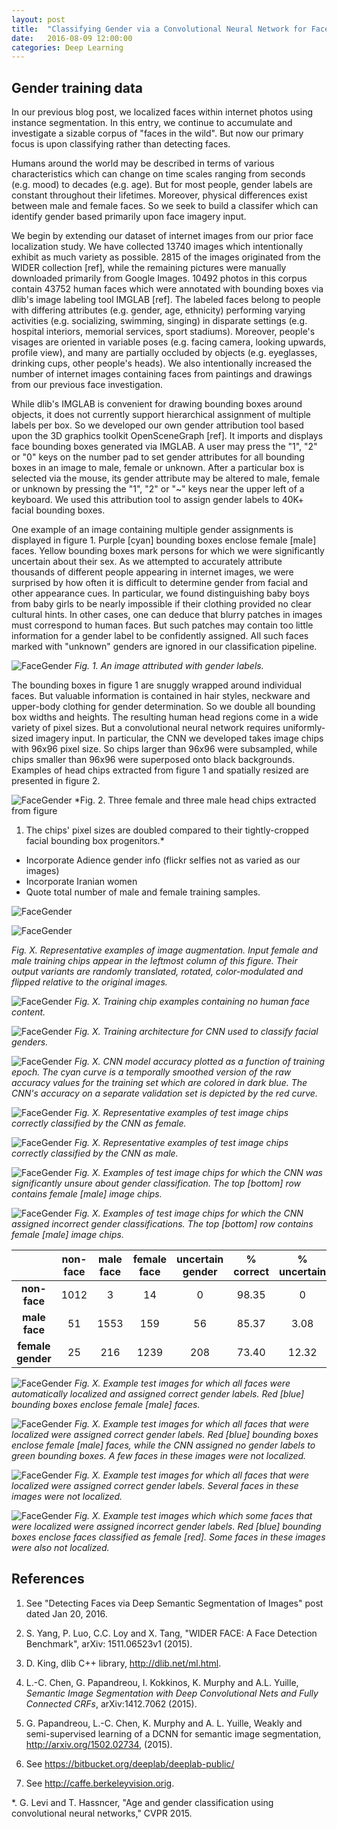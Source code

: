 ```yaml
---
layout: post
title:  "Classifying Gender via a Convolutional Neural Network for Faces"
date:   2016-08-09 12:00:00
categories: Deep Learning
---
```


## Gender training data 

In our previous blog post, we localized faces within internet photos using
instance segmentation.  In this entry, we continue to accumulate and
investigate a sizable corpus of "faces in the wild".  But now our primary
focus is upon classifying rather than detecting faces.

Humans around the world may be described in terms of various
characteristics which can change on time scales ranging from seconds
(e.g. mood) to decades (e.g. age).  But for most people, gender labels are
constant throughout their lifetimes.  Moreover, physical differences exist
between male and female faces.  So we seek to build a classifer which can
identify gender based primarily upon face imagery input.

We begin by extending our dataset of internet images from our prior face
localization study.  We have collected 13740 images which intentionally
exhibit as much variety as possible.  2815 of the images originated from
the WIDER collection [ref], while the remaining pictures were manually
downloaded primarily from Google Images.  10492 photos in this corpus
contain 43752 human faces which were annotated with bounding boxes via
dlib's image labeling tool IMGLAB [ref].  The labeled faces belong to
people with differing attributes (e.g. gender, age, ethnicity) performing
varying activities (e.g. socializing, swimming, singing) in disparate
settings (e.g. hospital interiors, memorial services, sport stadiums).
Moreover, people's visages are oriented in variable poses (e.g. facing
camera, looking upwards, profile view), and many are partially occluded by
objects (e.g. eyeglasses, drinking cups, other people's heads).  We also
intentionally increased the number of internet images containing faces from
paintings and drawings from our previous face investigation.

While dlib's IMGLAB is convenient for drawing bounding boxes around
objects, it does not currently support hierarchical assignment of multiple
labels per box.  So we developed our own gender attribution tool based upon
the 3D graphics toolkit OpenSceneGraph [ref].  It imports and displays face
bounding boxes generated via IMGLAB. A user may press the "1", "2" or "0"
keys on the number pad to set gender attributes for all bounding boxes in
an image to male, female or unknown.  After a particular box is selected
via the mouse, its gender attribute may be altered to male, female or
unknown by pressing the "1", "2" or "~" keys near the upper left of a
keyboard.  We used this attribution tool to assign gender labels to 40K+
facial bounding boxes.

One example of an image containing multiple gender assignments is displayed
in figure 1.  Purple [cyan] bounding boxes enclose female [male] faces.
Yellow bounding boxes mark persons for which we were significantly
uncertain about their sex.  As we attempted to accurately attribute
thousands of different people appearing in internet images, we were
surprised by how often it is difficult to determine gender from facial and
other appearance cues.  In particular, we found distinguishing baby boys
from baby girls to be nearly impossible if their clothing provided no clear
cultural hints.  In other cases, one can deduce that blurry patches in
images must correspond to human faces.  But such patches may contain too
little information for a gender label to be confidently assigned.  All such
faces marked with "unknown" genders are ignored in our classification
pipeline.

![FaceGender]({{site.url}}/blog/images/face_gender/training/image_03815_crowd_genders_01.png)
*Fig. 1. An image attributed with gender labels.*

The bounding boxes in figure 1 are snuggly wrapped around individual faces.
But valuable information is contained in hair styles, neckware and
upper-body clothing for gender determination.  So we double all bounding
box widths and heights.  The resulting human head regions come in a wide
variety of pixel sizes.  But a convolutional neural network requires
uniformly-sized imagery input.  In particular, the CNN we developed takes
image chips with 96x96 pixel size.  So chips larger than 96x96 were
subsampled, while chips smaller than 96x96 were superposed onto black
backgrounds.  Examples of head chips extracted from figure 1 and spatially
resized are presented in figure 2.

![FaceGender]({{site.url}}/blog/images/face_gender/training/training_chips_106x106.png)
*Fig. 2. Three female and three male head chips extracted from figure
1.  The chips' pixel sizes are doubled compared to their tightly-cropped
facial bounding box progenitors.*


- Incorporate Adience gender info (flickr selfies not as varied as our
images)
- Incorporate Iranian women
- Quote total number of male and female training samples.



![FaceGender]({{site.url}}/blog/images/face_gender/training/augmented_female_face.png)

![FaceGender]({{site.url}}/blog/images/face_gender/training/augmented_male_face.png)

*Fig. X. Representative examples of image augmentation.  Input female and
male training chips appear in the leftmost column of this figure.  Their
output variants are randomly translated, rotated, color-modulated and
flipped relative to the original images.*


![FaceGender]({{site.url}}/blog/images/face_gender/training/non_face_training_samples.png)
*Fig. X.  Training chip examples containing no human face content.*


![FaceGender]({{site.url}}/blog/images/face_gender/training/padded_cropped_net.png)
*Fig. X. Training architecture for CNN used to classify facial genders.*


![FaceGender]({{site.url}}/blog/images/face_gender/training/padded_accuracy_curves.png)
*Fig. X. CNN model accuracy plotted as a function of training epoch.  The
cyan curve is a temporally smoothed version of the raw accuracy values for
the training set which are colored in dark blue.  The CNN's accuracy on a
separate validation set is depicted by the red curve.*


![FaceGender]({{site.url}}/blog/images/face_gender/results/padded_correct_female_classifications.png)
*Fig. X. Representative examples of test image chips correctly classified
by the CNN as female.*

![FaceGender]({{site.url}}/blog/images/face_gender/results/padded_correct_male_classifications.png)
*Fig. X. Representative examples of test image chips correctly classified
by the CNN as male.*


![FaceGender]({{site.url}}/blog/images/face_gender/results/padded_unsure_classifications.png)
*Fig. X. Examples of test image chips for which the CNN was significantly
unsure about gender classification.  The top [bottom] row contains female
[male] image chips.*


![FaceGender]({{site.url}}/blog/images/face_gender/results/padded_incorrect_classifications.png)
*Fig. X. Examples of test image chips for which the CNN assigned incorrect
gender classifications.  The top [bottom] row contains female [male] image chips.*


<table style="width:100%">
  <thead>
    <tr>
      <th style="text-align: center"> </th>
      <th style="text-align: center">non- face</th>
      <th style="text-align: center">male face</th>
      <th style="text-align: center">female face</th>
      <th style="text-align: center">uncertain gender</th>
      <th style="text-align: center">% correct</th>
      <th style="text-align: center">% uncertain</th>
      <th style="text-align: center">% incorrect</th>
    </tr>
  </thead>
  <tbody>
    <tr>
      <td style="text-align: center"><strong>non-face</strong></td>
      <td style="text-align: center">1012</td>
      <td style="text-align: center">3</td>
      <td style="text-align: center">14</td>
      <td style="text-align: center">0</td>
      <td style="text-align: center">98.35</td>
      <td style="text-align: center">0</td>
      <td style="text-align: center">1.65</td>
    </tr>
    <tr>
      <td style="text-align: center"><strong>male face</strong></td>
      <td style="text-align: center">51</td>
      <td style="text-align: center">1553</td>
      <td style="text-align: center">159</td>
      <td style="text-align: center">56</td>
      <td style="text-align: center">85.37</td>
      <td style="text-align: center">3.08</td>
      <td style="text-align: center">11.54</td>
    </tr>
    <tr>
      <td style="text-align: center"><strong>female gender</strong></td>
      <td style="text-align: center">25</td>
      <td style="text-align: center">216</td>
      <td style="text-align: center">1239</td>
      <td style="text-align: center">208</td>
      <td style="text-align: center">73.40</td>
      <td style="text-align: center">12.32</td>
      <td style="text-align: center">14.28</td>
    </tr>
  </tbody>
</table>


![FaceGender]({{site.url}}/blog/images/face_gender/results/good_all_faces.png)
*Fig. X. Example test images for which all faces were automatically localized 
and assigned correct gender labels.  Red [blue] bounding boxes enclose
female [male] faces.*


![FaceGender]({{site.url}}/blog/images/face_gender/results/good_most_faces.png)
*Fig. X. Example test images for which all faces that were localized were
assigned correct gender labels.  Red [blue] bounding boxes enclose female
[male] faces, while the CNN assigned no gender labels to green bounding
boxes.  A few faces in these images were not localized.*

![FaceGender]({{site.url}}/blog/images/face_gender/results/OK_faces.png)
*Fig. X. Example test images for which all faces that were localized were
assigned correct gender labels.  Several faces in these images were not
localized.*


![FaceGender]({{site.url}}/blog/images/face_gender/results/bad_faces.png)
*Fig. X. Example test images which which some faces that were localized
were assigned incorrect gender labels.  Red [blue] bounding boxes enclose
faces classified as female [red].  Some faces in these images were also not
localized.*

## References

1.  See "Detecting Faces via Deep Semantic Segmentation of Images" post
dated Jan 20, 2016.

2.  S. Yang, P. Luo, C.C. Loy and X. Tang, "WIDER FACE: A Face Detection
Benchmark", arXiv: 1511.06523v1 (2015).

3.  D. King, dlib C++ library, http://dlib.net/ml.html.

4.  L.-C. Chen, G. Papandreou, I. Kokkinos, K. Murphy and A.L. Yuille,
*Semantic Image Segmentation with Deep Convolutional Nets and Fully
Connected CRFs*, arXiv:1412.7062 (2015).

5.  G. Papandreou, L.-C. Chen, K. Murphy and A. L. Yuille, Weakly and
semi-supervised learning of a DCNN for semantic image segmentation,
http://arxiv.org/1502.02734, (2015).

6.  See https://bitbucket.org/deeplab/deeplab-public/

7.  See http://caffe.berkeleyvision.orig.

*.  G. Levi and T. Hassncer, "Age and gender classification using
convolutional neural networks," CVPR 2015.
